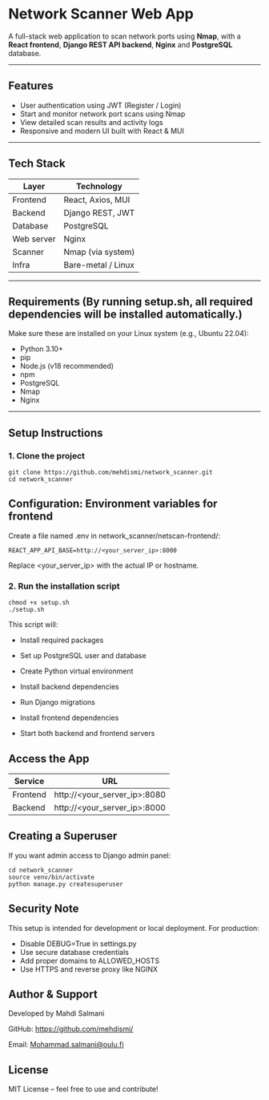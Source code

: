 
# Network Scanner Web App

A full-stack web application to scan network ports using **Nmap**, with a **React frontend**, **Django REST API backend**, **Nginx** and **PostgreSQL** database.

---

## Features

- User authentication using JWT (Register / Login)
- Start and monitor network port scans using Nmap
- View detailed scan results and activity logs
- Responsive and modern UI built with React & MUI

---

## Tech Stack

| Layer      | Technology         |
|------------|--------------------|
| Frontend   | React, Axios, MUI  |
| Backend    | Django REST, JWT   |
| Database   | PostgreSQL         |
| Web server           | Nginx   |
| Scanner    | Nmap (via system)  |
| Infra      | Bare-metal / Linux |

---

## Requirements (By running setup.sh, all required dependencies will be installed automatically.)

Make sure these are installed on your Linux system (e.g., Ubuntu 22.04): 


- Python 3.10+
- pip
- Node.js (v18 recommended)
- npm
- PostgreSQL
- Nmap
- Nginx

---

## Setup Instructions

### 1. Clone the project

```
git clone https://github.com/mehdismi/network_scanner.git
cd network_scanner
```

## Configuration: Environment variables for frontend
Create a file named .env in network_scanner/netscan-frontend/:
```
REACT_APP_API_BASE=http://<your_server_ip>:8000
```
Replace <your_server_ip> with the actual IP or hostname.

### 2. Run the installation script
```
chmod +x setup.sh
./setup.sh
```

This script will:

- Install required packages

- Set up PostgreSQL user and database

- Create Python virtual environment

- Install backend dependencies

- Run Django migrations

- Install frontend dependencies

- Start both backend and frontend servers


## Access the App
| Service    | URL                              |
|------------|----------------------------------|
| Frontend   | http://<your_server_ip>:8080    |
| Backend    | http://<your_server_ip>:8000     |

## Creating a Superuser
If you want admin access to Django admin panel:
```
cd network_scanner
source venv/bin/activate
python manage.py createsuperuser
```

## Security Note

This setup is intended for development or local deployment. For production:

- Disable DEBUG=True in settings.py
- Use secure database credentials
- Add proper domains to ALLOWED_HOSTS
- Use HTTPS and reverse proxy like NGINX

## Author & Support

Developed by Mahdi Salmani

GitHub: https://github.com/mehdismi/

Email: Mohammad.salmani@oulu.fi



## License
MIT License – feel free to use and contribute!






